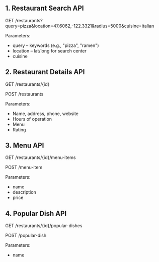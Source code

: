 
## 1. Restaurant Search API
GET /restaurants?query=pizza&location=47.6062,-122.3321&radius=5000&cuisine=italian

Parameters:
- query – keywords (e.g., "pizza", "ramen")
- location – lat/long for search center
- cuisine

## 2. Restaurant Details API
GET /restaurants/{id}

POST /restaurants

Parameters:
- Name, address, phone, website
- Hours of operation
- Menu
- Rating

## 3. Menu API
GET /restaurants/{id}/menu-items


POST /menu-item

Parameters:
- name
- description
- price


## 4. Popular Dish API
GET /restaurants/{id}/popular-dishes

POST /popular-dish

Parameters:
- name
